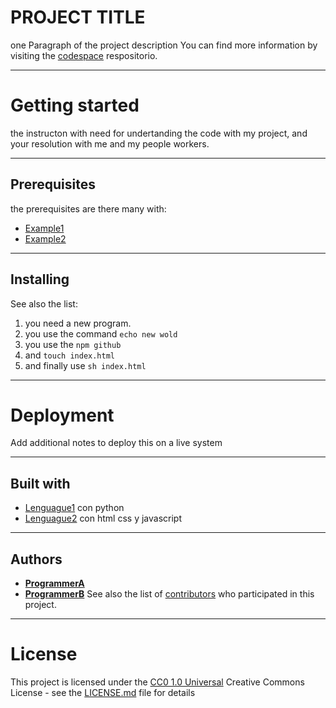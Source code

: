 # PROJECT TITLE
one Paragraph of the project description
You can find more information by visiting the [codespace](https://github.com/cod3spac3Academy) respositorio.

---

# Getting started

the instructon with need for undertanding the code with my project, and your resolution with me and my people workers.

---

## Prerequisites 
 
 the prerequisites are there many with:
 - [Example1](httpd://solucion1.com)
 - [Example2](http://solucion2.com)

 ---

 ## Installing 
 See also the list:

 1. you need a new program.
 2. you use the command `echo new wold`
 3. you use the `npm github`
 4. and `touch index.html`
 5. and finally use `sh index.html`

---

 # Deployment

 Add additional notes to deploy this on a live system

---
## Built with 
- [Lenguague1](http://python.com) con python
- [Lenguague2](http://html&css_andjavascript.com) con html css y javascript
---
## Authors
- **[ProgrammerA](http://usuario.com)**
- **[ProgrammerB](http://usuario1.com)**
See also the list of
[contributors](https://github.com/PurpleBooth/a-goodreadme-template/contributors)
who participated in this project.

---

# License
This project is licensed under the [CC0 1.0
Universal](LICENSE.md)
Creative Commons License - see the
[LICENSE.md](LICENSE.md) file for
details
